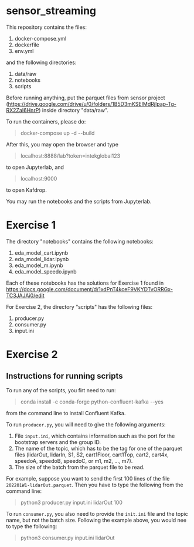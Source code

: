 # sensor_streaming

This repository contains the files:
1. docker-compose.yml 
2. dockerfile
3. env.yml

and the following directories:
1. data/raw
2. notebooks
3. scripts

Before running anything, put the parquet files from sensor project (https://drive.google.com/drive/u/0/folders/1B5D3mKSEIMdRjIpap-Tg-RX2ZaI6HnrP) inside directory "data/raw".

To run the containers, please do:
> docker-compose up -d --build

After this, you may open the browser and type
> localhost:8888/lab?token=intekglobal123

to open Jupyterlab, and
> localhost:9000

to open Kafdrop.

You may run the notebooks and the scripts from Jupyterlab.

# Exercise 1

The directory "notebooks" contains the following notebooks:
1. eda_model_cart.ipynb
2. eda_model_lidar.ipynb
3. eda_model_m.ipynb
4. eda_model_speedo.ipynb

Each of these notebooks has the solutions for Exercise 1 found in https://docs.google.com/document/d/1xdPnT4kceF9VKYDTvORRGx-TC3JAJAi0/edit

For Exercise 2, the directory "scripts" has the following files:
1. producer.py
2. consumer.py
3. input.ini 

# Exercise 2

## Instructions for running scripts
To run any of the scripts, you firt need to run:
> conda install -c conda-forge python-confluent-kafka --yes

from the command line to install Confluent Kafka.

To run `producer.py`, you will need to give the following arguments:
1. File `input.ini`, which contains information such as the port for the bootstrap servers and the group ID.
2. The name of the topic, which has to be the tag for one of the parquet files (lidarOut, lidarIn, S1, S2, cart1Floor, cart1Top, cart2, cart4x, speedoA, speedoB, speedoC, or m1, m2, ..., m7).
3. The size of the batch from the parquet file to be read.

For example, suppose you want to send the first 100 lines of the file `202201W1-lidarOut.parquet`. Then you have to type the following from the command line:
> python3 producer.py input.ini lidarOut 100

To run `consumer.py`, you also need to provide the `init.ini` file and the topic name, but not the batch size. Following the example above, you would nee to type the following:
> python3 consumer.py input.ini lidarOut


